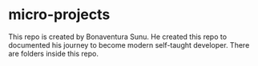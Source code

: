 # micro-projects

This repo is created by Bonaventura Sunu.
He created this repo to documented his journey to become modern self-taught developer.
There are folders inside this repo.